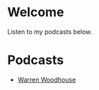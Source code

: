 # Welcome
Listen to my podcasts below.

# Podcasts
* [Warren Woodhouse](https://warrenwoodhouse.github.io/podcasts/warrenwoodhouse)
